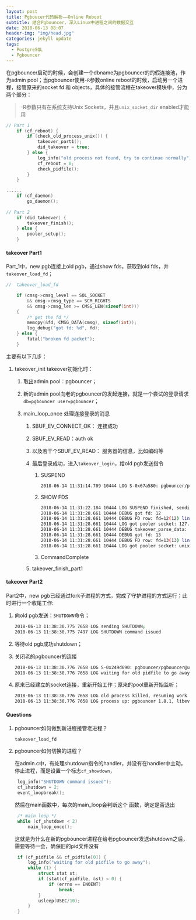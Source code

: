 ```yaml
---
layout: post
title: Pgboucer代码解析——Online Reboot
subtitle: 结合Pgbouncer，深入Linux中进程之间的数据交互
date: 2018-06-13 08:07
header-img: "img/head.jpg"
categories: jekyll update
tags:
  - PostgreSQL
  - Pgbouncer
---
```


在pgbouncer启动的时候，会创建一个dbname为pgbouncer的的假连接池，作为admin pool；当pgbouncer使用`-R`参数online reboot的时候，启动另一个进程，接管原来的socket fd 和 objects，具体的接管流程在takeover模块中，分为两个部分：

> -R参数只有在系统支持Unix Sockets，并且`unix_socket_dir` enabled才能用

```c
// Part 1
	if (cf_reboot) {
		if (check_old_process_unix()) {
			takeover_part1();
			did_takeover = true;
		} else {
			log_info("old process not found, try to continue normally");
			cf_reboot = 0;
			check_pidfile();
		}
	}

......
    if (cf_daemon)
		go_daemon();
    
// Part 2
    if (did_takeover) {
		takeover_finish();
	} else {
		pooler_setup();
	}
```

#### takeover Part1

Part_1中，new pgb连接上old pgb，通过show fds，获取到old fds，并`takeover_load_fd`；

```c
//	takeover_load_fd

	if (cmsg->cmsg_level == SOL_SOCKET
		&& cmsg->cmsg_type == SCM_RIGHTS
		&& cmsg->cmsg_len >= CMSG_LEN(sizeof(int)))
	{
		/* get the fd */
		memcpy(&fd, CMSG_DATA(cmsg), sizeof(int));
		log_debug("got fd: %d", fd);
	} else {
		fatal("broken fd packet");
	}
```

主要有以下几步：

1. takeover_init takeover初始化时：

   1. 取出admin pool：pgbouncer；

   2. 新的admin pool向老的pgbouncer的发起连接，就是一个尝试的登录请求`db=pgbouncer user=pgbouncer`；

   3. main_loop_once 处理连接登录的消息

      1. SBUF_EV_CONNECT_OK： 连接成功

      2. SBUF_EV_READ：auth ok

      3. 以及若干个SBUF_EV_READ： 服务器的信息，比如编码等

      4. 最后登录成功，进入`takeover_login`，给old pgb发送指令

         1. SUSPEND

            ```bash
            2018-06-14 11:31:14.709 10444 LOG S-0x67a580: pgbouncer/pgbouncer@unix:6432 Login OK, sending SUSPEND
            ```

         2. SHOW FDS

            ```bash
            2018-06-14 11:31:22.184 10444 LOG SUSPEND finished, sending SHOW FDS
            2018-06-14 11:31:28.661 10444 DEBUG got fd: 12
            2018-06-14 11:31:28.661 10444 DEBUG FD row: fd=12(12) linkfd=0 task=pooler user=NULL db=NULL enc=NULL
            2018-06-14 11:31:28.661 10444 LOG got pooler socket: 127.0.0.1:6432
            2018-06-14 11:31:28.661 10444 DEBUG takeover_parse_data: 'D'
            2018-06-14 11:31:28.661 10444 DEBUG got fd: 13
            2018-06-14 11:31:28.661 10444 DEBUG FD row: fd=13(13) linkfd=0 task=pooler user=NULL db=NULL enc=NULL
            2018-06-14 11:31:28.661 10444 LOG got pooler socket: unix:6432
            ```

         3. CommandComplete

      5. takeover_finish_part1

#### takeover Part2

Part2中，new pgb已经通过fork子进程的方式，完成了守护进程的方式运行；此时进行一个收尾工作:

1. 向old pgb发送：`SHUTDOWN`命令；

   ```bash
   2018-06-13 11:38:30.775 7658 LOG sending SHUTDOWN;
   2018-06-13 11:38:30.775 7497 LOG SHUTDOWN command issued
   ```

2. 等待old pgb成功shutdown；

3. 关闭老的pgbouncer的连接

   ```bash
   2018-06-13 11:38:30.776 7658 LOG S-0x249d690: pgbouncer/pgbouncer@unix:6432 closing because: disko over (age=0)
   2018-06-13 11:38:30.776 7658 LOG waiting for old pidfile to go away
   ```

4. 原来已经建立的socket连接，重新开始工作；原来的pool重新开始监听；

   ```bash
   2018-06-13 11:38:30.776 7658 LOG old process killed, resuming work
   2018-06-13 11:38:30.776 7658 LOG process up: pgbouncer 1.8.1, libevent 2.0.21-stable (epoll), adns: c-ares 1.10.0, tls: OpenSSL 1.0.1e-fips 11 Feb 2013
   ```

#### Questions

1. pgbouncer如何做到新进程接管老进程？

   `takeover_load_fd` 

2. pgbouncer如何切换的进程？

   在admin.c中，有处理shutdown指令的handler，并没有在handler中主动，停止进程，而是设置一个标志`cf_showdown`，

   ```c
   	log_info("SHUTDOWN command issued");
   	cf_shutdown = 2;
   	event_loopbreak();
   ```

   然后在main函数中，每次的main_loop会判断这个 函数，确定是否退出

   ```c
   	/* main loop */
   	while (cf_shutdown < 2)
   		main_loop_once();
   ```

   这就是为什么在新的pgbouncer进程在给老pgbouncer发送shutdown之后，需要等待一会，确保旧的pid文件没有

   ```c
   	if (cf_pidfile && cf_pidfile[0]) {
   		log_info("waiting for old pidfile to go away");
   		while (1) {
   			struct stat st;
   			if (stat(cf_pidfile, &st) < 0) {
   				if (errno == ENOENT)
   					break;
   			}
   			usleep(USEC/10);
   		}
   	}
   ```




